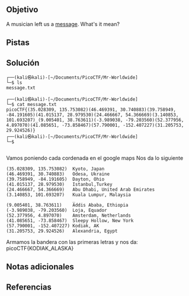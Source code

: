 ## Objetivo

A musician left us a [message](https://jupiter.challenges.picoctf.org/static/d5570d48262dbba2a31f2a940409ad9d/message.txt). What's it mean?
## Pistas
## Solución

```
┌──(kali㉿kali)-[~/Documents/PicoCTF/Mr-Worldwide]
└─$ ls
message.txt
                                                                                   
┌──(kali㉿kali)-[~/Documents/PicoCTF/Mr-Worldwide]
└─$ cat message.txt   
picoCTF{(35.028309, 135.753082)(46.469391, 30.740883)(39.758949, -84.191605)(41.015137, 28.979530)(24.466667, 54.366669)(3.140853, 101.693207)_(9.005401, 38.763611)(-3.989038, -79.203560)(52.377956, 4.897070)(41.085651, -73.858467)(57.790001, -152.407227)(31.205753, 29.924526)}                                                                                   
┌──(kali㉿kali)-[~/Documents/PicoCTF/Mr-Worldwide]
└─$ 


```

Vamos poniendo cada cordenada en el google maps
Nos da lo siguiente
```
(35.028309, 135.753082)  Kyoto, Japan
(46.469391, 30.740883)   Odesa, Ukraine
(39.758949, -84.191605)  Dayton, Ohio
(41.015137, 28.979530)   Istanbul,Turkey
(24.466667, 54.366669)   Abu Dhabi, United Arab Emirates
(3.140853, 101.693207)   Kuala Lumpur, Malaysia 
                         _
(9.005401, 38.763611)    Addis Ababa, Ethiopia
(-3.989038, -79.203560)  Loja, Equador
(52.377956, 4.897070)    Amsterdam, Netherlands
(41.085651, -73.858467)  Sleepy Hollow, New York
(57.790001, -152.407227) Kodiak, AK
(31.205753, 29.924526)   Alexandria, Egypt

```

Armamos la bandera con las primeras letras y nos da:
picoCTF{KODIAK_ALASKA}

## Notas adicionales
## Referencias